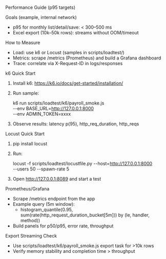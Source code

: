 Performance Guide (p95 targets)

Goals (example, internal network)
- p95 for monthly list/detail/save: < 300–500 ms
- Excel export (10k–50k rows): streams without OOM/timeout

How to Measure
- Load: use k6 or Locust (samples in scripts/loadtest/)
- Metrics: scrape /metrics (Prometheus) and build a Grafana dashboard
- Trace: correlate via X-Request-ID in logs/responses

k6 Quick Start
1) Install k6: https://k6.io/docs/get-started/installation/
2) Run sample:

   k6 run scripts/loadtest/k6/payroll_smoke.js \
     --env BASE_URL=http://127.0.0.1:8000 \
     --env ADMIN_TOKEN=xxxx

3) Observe results: latency p(95), http_req_duration, http_reqs

Locust Quick Start
1) pip install locust
2) Run:

   locust -f scripts/loadtest/locustfile.py --host=http://127.0.0.1:8000 \
     --users 50 --spawn-rate 5

3) Open http://127.0.0.1:8089 and start a test

Prometheus/Grafana
- Scrape /metrics endpoint from the app
- Example query (5m window):
  - histogram_quantile(0.95, sum(rate(http_request_duration_bucket[5m])) by (le, handler, method))
- Build panels for p50/p95, error rate, throughput

Export Streaming Check
- Use scripts/loadtest/k6/payroll_smoke.js export task for >10k rows
- Verify memory stability and completion time > throughput

